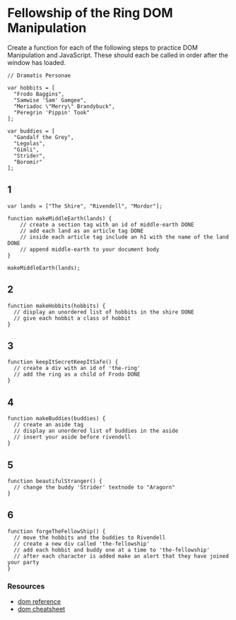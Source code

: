 # Fellowship of the Ring DOM Manipulation

Create a function for each of the following steps to practice DOM Manipulation and JavaScript. These should each be called in order after the window has loaded.

```
// Dramatis Personae

var hobbits = [
  "Frodo Baggins",
  "Samwise 'Sam' Gamgee",
  "Meriadoc \"Merry\" Brandybuck",
  "Peregrin 'Pippin' Took"
];

var buddies = [
  "Gandalf the Grey",
  "Legolas",
  "Gimli",
  "Strider",
  "Boromir"
];

```

## 1

```
var lands = ["The Shire", "Rivendell", "Mordor"];

function makeMiddleEarth(lands) {
    // create a section tag with an id of middle-earth DONE
    // add each land as an article tag DONE
    // inside each article tag include an h1 with the name of the land DONE
    // append middle-earth to your document body
}

makeMiddleEarth(lands);
```

## 2
```
function makeHobbits(hobbits) {
  // display an unordered list of hobbits in the shire DONE
  // give each hobbit a class of hobbit 
}
```

## 3
```
function keepItSecretKeepItSafe() {
  // create a div with an id of 'the-ring'
  // add the ring as a child of Frodo DONE
}
```

## 4

```
function makeBuddies(buddies) {
  // create an aside tag
  // display an unordered list of buddies in the aside
  // insert your aside before rivendell
}
```

## 5

```
function beautifulStranger() {
  // change the buddy 'Strider' textnode to "Aragorn"
}
```

## 6

```
function forgeTheFellowShip() {
  // move the hobbits and the buddies to Rivendell
  // create a new div called 'the-fellowship'
  // add each hobbit and buddy one at a time to 'the-fellowship'
  // after each character is added make an alert that they have joined your party
}
```

### Resources

- [dom reference](https://developer.mozilla.org/en-US/docs/DOM/DOM_Reference)
- [dom cheatsheet](http://christianheilmann.com/stuff/JavaScript-DOM-Cheatsheet.pdf)